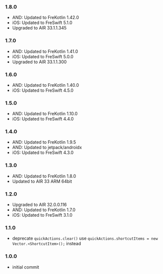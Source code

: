 ### 1.8.0
- AND: Updated to FreKotlin 1.42.0
- iOS: Updated to FreSwift 5.1.0
- Upgraded to AIR 33.1.1.345

### 1.7.0
- AND: Updated to FreKotlin 1.41.0
- iOS: Updated to FreSwift 5.0.0
- Upgraded to AIR 33.1.1.300

### 1.6.0
- AND: Updated to FreKotlin 1.40.0
- iOS: Updated to FreSwift 4.5.0

### 1.5.0
- AND: Updated to FreKotlin 1.10.0
- iOS: Updated to FreSwift 4.4.0

### 1.4.0
- AND: Updated to FreKotlin 1.9.5
- AND: Updated to jetpack/androidx
- iOS: Updated to FreSwift 4.3.0

### 1.3.0
- AND: Updated to FreKotlin 1.8.0
- Updated to AIR 33 ARM 64bit

### 1.2.0
- Upgraded to AIR 32.0.0.116
- AND: Updated to FreKotlin 1.7.0
- iOS: Updated to FreSwift 3.1.0

### 1.1.0
- deprecate `quickActions.clear()` use `quickActions.shortcutItems = new Vector.<ShortcutItem>();` instead

### 1.0.0 
- initial commit
